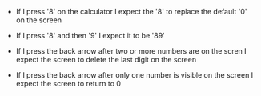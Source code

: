 - If I press '8' on the calculator I expect the '8' to replace the default '0' on the screen

- If I press '8' and then '9' I expect it to be '89'

- If I press the back arrow after two or more numbers are on the scren I expect the screen to delete the last digit on the screen

- If I press the back arrow after only one number is visible on the screen I expect the screen to return to 0